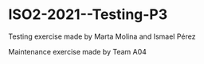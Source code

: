 # ISO2-2021--Testing-P3
Testing exercise made by Marta Molina and Ismael Pérez

Maintenance exercise made by Team A04
